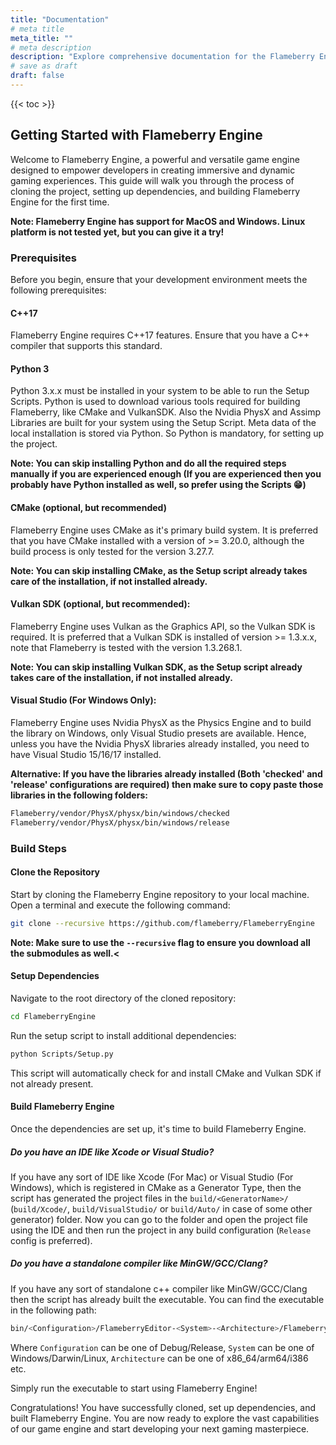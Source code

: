 ```yaml
---
title: "Documentation"
# meta title
meta_title: ""
# meta description
description: "Explore comprehensive documentation for the Flameberry Engine, which will include steps that will help you to get started, and explore deeper into the potential of Flameberry."
# save as draft
draft: false
---
```


{{< toc >}}

## Getting Started with Flameberry Engine

Welcome to Flameberry Engine, a powerful and versatile game engine designed to empower developers in creating immersive and dynamic gaming experiences. This guide will walk you through the process of cloning the project, setting up dependencies, and building Flameberry Engine for the first time. 

**Note: Flameberry Engine has support for MacOS and Windows. Linux platform is not tested yet, but you can give it a try!**

### Prerequisites

Before you begin, ensure that your development environment meets the following prerequisites:

#### C++17
Flameberry Engine requires C++17 features. Ensure that you have a C++ compiler that supports this standard.

#### Python 3
Python 3.x.x must be installed in your system to be able to run the Setup Scripts. Python is used to download various tools required for building Flameberry, like CMake and VulkanSDK. Also the Nvidia PhysX and Assimp Libraries are built for your system using the Setup Script. Meta data of the local installation is stored via Python. So Python is mandatory, for setting up the project.

**Note: You can skip installing Python and do all the required steps manually if you are experienced enough (If you are experienced then you probably have Python installed as well, so prefer using the Scripts 😁)**

#### CMake (optional, but recommended)
Flameberry Engine uses CMake as it's primary build system. It is preferred that you have CMake installed with a version of >= 3.20.0, although the build process is only tested for the version 3.27.7.

**Note: You can skip installing CMake, as the Setup script already takes care of the installation, if not installed already.**

#### Vulkan SDK (optional, but recommended):
Flameberry Engine uses Vulkan as the Graphics API, so the Vulkan SDK is required. It is preferred that a Vulkan SDK is installed of version >= 1.3.x.x, note that Flameberry is tested with the version 1.3.268.1.

**Note: You can skip installing Vulkan SDK, as the Setup script already takes care of the installation, if not installed already.**

#### Visual Studio (For Windows Only):
Flameberry Engine uses Nvidia PhysX as the Physics Engine and to build the library on Windows, only Visual Studio presets are available. Hence, unless you have the Nvidia PhysX libraries already installed, you need to have Visual Studio 15/16/17 installed.

**Alternative: If you have the libraries already installed (Both 'checked' and 'release' configurations are required) then make sure to copy paste those libraries in the following folders:**
```bash
Flameberry/vendor/PhysX/physx/bin/windows/checked
Flameberry/vendor/PhysX/physx/bin/windows/release 
```

### Build Steps
#### Clone the Repository

Start by cloning the Flameberry Engine repository to your local machine. Open a terminal and execute the following command:

```bash
git clone --recursive https://github.com/flameberry/FlameberryEngine
```

**Note: Make sure to use the `--recursive` flag to ensure you download all the submodules as well.<**

#### Setup Dependencies

Navigate to the root directory of the cloned repository:

```bash
cd FlameberryEngine
```

Run the setup script to install additional dependencies:

```bash
python Scripts/Setup.py
```

This script will automatically check for and install CMake and Vulkan SDK if not already present.

#### Build Flameberry Engine

Once the dependencies are set up, it's time to build Flameberry Engine. 

##### Do you have an IDE like Xcode or Visual Studio?
If you have any sort of IDE like Xcode (For Mac) or Visual Studio (For Windows), which is registered in CMake as a Generator Type, then the script has generated the project files in the `build/<GeneratorName>/` (`build/Xcode/`, `build/VisualStudio/` or `build/Auto/` in case of some other generator) folder. Now you can go to the folder and open the project file using the IDE and then run the project in any build configuration (`Release` config is preferred).

##### Do you have a standalone compiler like MinGW/GCC/Clang?
If you have any sort of standalone c++ compiler like MinGW/GCC/Clang then the script has already built the executable. You can find the executable in the following path:<br>

```bash
bin/<Configuration>/FlameberryEditor-<System>-<Architecture>/FlameberryEditor_<Configuration>
```

Where `Configuration` can be one of Debug/Release, `System` can be one of Windows/Darwin/Linux, `Architecture` can be one of x86_64/arm64/i386 etc.

Simply run the executable to start using Flameberry Engine!

Congratulations! You have successfully cloned, set up dependencies, and built Flameberry Engine. You are now ready to explore the vast capabilities of our game engine and start developing your next gaming masterpiece.
